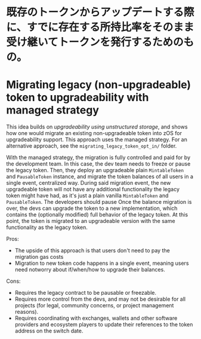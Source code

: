 # 既存のトークンからアップデートする際に、すでに存在する所持比率をそのまま受け継いてトークンを発行するためのもの。

# Migrating legacy (non-upgradeable) token to upgradeability with managed strategy

This idea builds on _upgradeability using unstructured storage_, and shows how one would migrate an existing non-upgradeable token into zOS for upgradeability support. This approach uses the managed strategy. For an alternative approach, see the `migrating_legacy_token_opt_in/` folder.

With the managed strategy, the migration is fully controlled and paid for by the development team. In this case, the dev team needs to freeze or pause the legacy token.
Then, they deploy an upgradeable plain `MintableToken` and `PausableToken` instance, and migrate the token balances of all users in a single event, centralized way.
During said migration event, the new upgradeable token will not have any additional functionality the legacy token might have had, as it's just a plain vanilla `MintableToken` and `PausableToken`. The developers should pause 
Once the balance migration is over, the devs can upgrade the token to a new implementation, which contains the (optionally modified) full behavior of the legacy token. At this point, the token is migrated to an upgradeable version with the same functionality as the legacy token.


Pros: 
- The upside of this approach is that users don't need to pay the migration gas costs
- Migration to new token code happens in a single event, meaning users need notworry about if/when/how to upgrade their balances.

Cons: 
- Requires the legacy contract to be pausable or freezable. 
- Requires more control from the devs, and may not be desirable for all projects (for legal, community concerns, or project management reasons).
- Requires coordinating with exchanges, wallets and other software providers and ecosystem players to update their references to the token address on the switch date.

